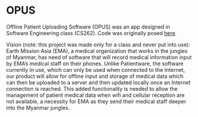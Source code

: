 # OPUS
Offline Patient Uploading Software (OPUS) was an app designed in Software Engineering class (CS262).  Code was originally posed [here](https://github.com/calvin-cs262-fall2021-teamE).  

Vision (note: this project was made only for a class and never put into use):
Earth Mission Asia (EMA), a medical organization that works in the jungles of Myanmar, has need of software that will record medical information input by EMA’s medical staff on their phones. Unlike Patientware, the software currently in use, which can only be used when connected to the Internet, our product will allow for offline input and storage of medical data which can then be uploaded to a server and then updated locally once an Internet connection is reached. This added functionality is needed to allow the management of patient medical data when wifi and cellular reception are not available, a necessity for EMA as they send their medical staff deeper into the Myanmar jungles.
